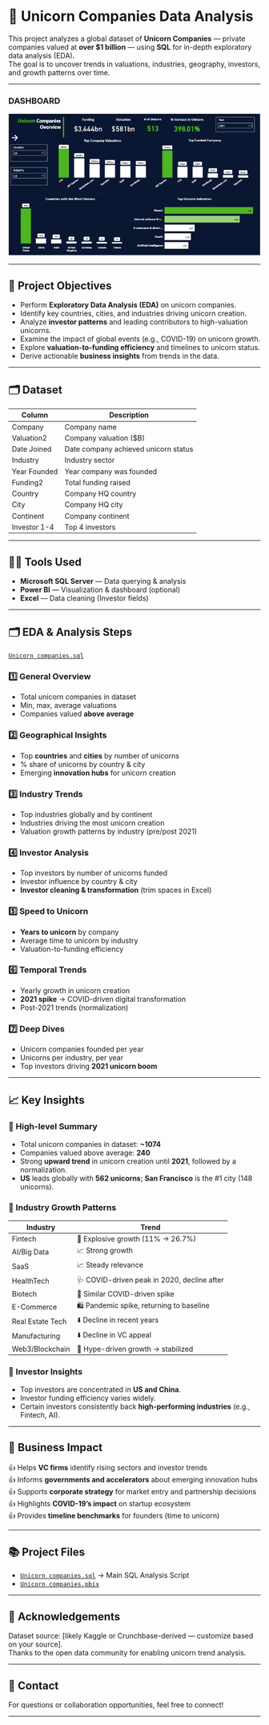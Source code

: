 
# 🦄 Unicorn Companies Data Analysis

This project analyzes a global dataset of **Unicorn Companies** — private companies valued at **over $1 billion** — using **SQL** for in-depth exploratory data analysis (EDA).  
The goal is to uncover trends in valuations, industries, geography, investors, and growth patterns over time.

---
### DASHBOARD
![PowerBI Dashboard](Unicorn_PowerBI_Dashboard1.png)

---

## 📌 Project Objectives

- Perform **Exploratory Data Analysis (EDA)** on unicorn companies.
- Identify key countries, cities, and industries driving unicorn creation.
- Analyze **investor patterns** and leading contributors to high-valuation unicorns.
- Examine the impact of global events (e.g., COVID-19) on unicorn growth.
- Explore **valuation-to-funding efficiency** and timelines to unicorn status.
- Derive actionable **business insights** from trends in the data.

---

## 🗂 Dataset

| Column        | Description |
|---------------|-------------|
| Company       | Company name |
| Valuation2    | Company valuation ($B) |
| Date Joined   | Date company achieved unicorn status |
| Industry      | Industry sector |
| Year Founded  | Year company was founded |
| Funding2      | Total funding raised |
| Country       | Company HQ country |
| City          | Company HQ city |
| Continent     | Company continent |
| Investor 1-4  | Top 4 investors |

---

## 👨‍💻 Tools Used

- **Microsoft SQL Server** — Data querying & analysis
- **Power BI** — Visualization & dashboard (optional)
- **Excel** — Data cleaning (Investor fields)

---

## 🗂 EDA & Analysis Steps
[`Unicorn companies.sql`](./Unicorn%20companies.sql) 
### 1️⃣ General Overview

- Total unicorn companies in dataset
- Min, max, average valuations
- Companies valued **above average**

### 2️⃣ Geographical Insights

- Top **countries** and **cities** by number of unicorns
- % share of unicorns by country & city
- Emerging **innovation hubs** for unicorn creation

### 3️⃣ Industry Trends

- Top industries globally and by continent
- Industries driving the most unicorn creation
- Valuation growth patterns by industry (pre/post 2021)

### 4️⃣ Investor Analysis

- Top investors by number of unicorns funded
- Investor influence by country & city
- **Investor cleaning & transformation** (trim spaces in Excel)

### 5️⃣ Speed to Unicorn

- **Years to unicorn** by company
- Average time to unicorn by industry
- Valuation-to-funding efficiency

### 6️⃣ Temporal Trends

- Yearly growth in unicorn creation
- **2021 spike** → COVID-driven digital transformation
- Post-2021 trends (normalization)

### 7️⃣ Deep Dives

- Unicorn companies founded per year
- Unicorns per industry, per year
- Top investors driving **2021 unicorn boom**

---

## 📈 Key Insights

### 📌 High-level Summary

- Total unicorn companies in dataset: **~1074**
- Companies valued above average: **240**
- Strong **upward trend** in unicorn creation until **2021**, followed by a normalization.
- **US** leads globally with **562 unicorns**; **San Francisco** is the #1 city (148 unicorns).

### 📌 Industry Growth Patterns

| Industry         | Trend |
|------------------|-------|
| Fintech          | 🚀 Explosive growth (11% → 26.7%) |
| AI/Big Data      | 📈 Strong growth |
| SaaS             | 📈 Steady relevance |
| HealthTech       | 🩺 COVID-driven peak in 2020, decline after |
| Biotech          | 🧬 Similar COVID-driven spike |
| E-Commerce       | 🛍️ Pandemic spike, returning to baseline |
| Real Estate Tech | ⬇️ Decline in recent years |
| Manufacturing    | ⬇️ Decline in VC appeal |
| Web3/Blockchain  | 🚀 Hype-driven growth → stabilized |

### 📌 Investor Insights

- Top investors are concentrated in **US and China**.
- Investor funding efficiency varies widely.
- Certain investors consistently back **high-performing industries** (e.g., Fintech, AI).

---

## 🚀 Business Impact

👍 Helps **VC firms** identify rising sectors and investor trends  
👍 Informs **governments and accelerators** about emerging innovation hubs  
👍 Supports **corporate strategy** for market entry and partnership decisions  
👍 Highlights **COVID-19’s impact** on startup ecosystem  
👍 Provides **timeline benchmarks** for founders (time to unicorn)  

---

## 📚 Project Files

- [`Unicorn companies.sql`](./Unicorn%20companies.sql) → Main SQL Analysis Script  
- [`Unicorn companies.pbix`](./Unicorn%20companies.pbix) 

---

## 👥 Acknowledgements

Dataset source: [likely Kaggle or Crunchbase-derived — customize based on your source].  
Thanks to the open data community for enabling unicorn trend analysis.

---

## 💬 Contact

For questions or collaboration opportunities, feel free to connect!

---
